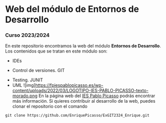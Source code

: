 # Web del módulo de Entornos de Desarrollo
### Curso 2023/2024
En este repositorio encontramos la web del módulo **Entornos de Desarrollo**. Los contenidos que se tratan en este módulo son:
- IDEs
* Control de versiones. GIT
+ Testing. JUNIT
+ UML
![img]https://fpiespablopicasso.es/wp-content/uploads/2022/03/LOGOTIPO-IES-PABLO-PICASSO-texto-morado.png
En la página web del [IES Pablo Picasso](https://fpiespablopicasso.es/) podrás encontrar más información.
Si quieres contribuir al desarrollo de la web, puedes clonar el repositorio con el comando
```
git clone https://github.com/EnriquePicasso/ExGIT2324_Enrique.git
```